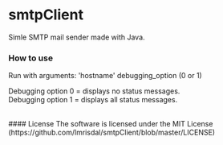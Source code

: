 # **smtpClient**
Simle SMTP mail sender made with Java.

### How to use
Run with arguments: 'hostname' debugging_option (0 or 1)  

Debugging option 0 = displays no status messages.  
Debugging option 1 = displays all status messages.



<br />
#### License
The software is licensed under the MIT License (https://github.com/lmrisdal/smtpClient/blob/master/LICENSE)
